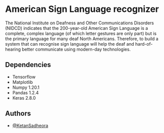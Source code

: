 # American Sign Language recognizer

The National Institute on Deafness and Other Communications Disorders (NIDCD) indicates that the 200-year-old American Sign Language is a complete, complex language (of which letter gestures are only part) but is the primary language for many deaf North Americans. Therefore, to build a system that can recognise sign language will help the deaf and hard-of-hearing better communicate using modern-day technologies.


## Dependencies

- Tensorflow
- Matplotlib
- Numpy 1.20.1
- Pandas 1.2.4
- Keras 2.8.0


## Authors

- [@KetanSadheora](https://www.https://github.com/KetanSadheora)
